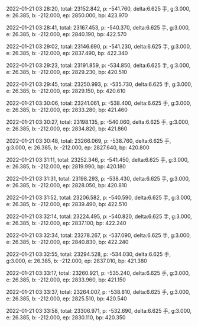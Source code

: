 2022-01-21 03:28:20, total: 23152.842, p: -541.760, delta:6.625 手, g:3.000, e: 26.385, b: -212.000, ep: 2850.000, bp: 423.970

2022-01-21 03:28:41, total: 23167.453, p: -540.370, delta:6.625 手, g:3.000, e: 26.385, b: -212.000, ep: 2840.190, bp: 422.570

2022-01-21 03:29:02, total: 23146.690, p: -541.230, delta:6.625 手, g:3.000, e: 26.385, b: -212.000, ep: 2837.490, bp: 422.340

2022-01-21 03:29:23, total: 23191.859, p: -534.850, delta:6.625 手, g:3.000, e: 26.385, b: -212.000, ep: 2829.230, bp: 420.510

2022-01-21 03:29:45, total: 23250.993, p: -535.730, delta:6.625 手, g:3.000, e: 26.385, b: -212.000, ep: 2829.150, bp: 420.610

2022-01-21 03:30:06, total: 23241.061, p: -538.400, delta:6.625 手, g:3.000, e: 26.385, b: -212.000, ep: 2833.280, bp: 421.460

2022-01-21 03:30:27, total: 23198.135, p: -540.060, delta:6.625 手, g:3.000, e: 26.385, b: -212.000, ep: 2834.820, bp: 421.860

2022-01-21 03:30:48, total: 23266.069, p: -538.760, delta:6.625 手, g:3.000, e: 26.385, b: -212.000, ep: 2827.640, bp: 420.800

2022-01-21 03:31:11, total: 23252.346, p: -541.450, delta:6.625 手, g:3.000, e: 26.385, b: -212.000, ep: 2819.990, bp: 420.180

2022-01-21 03:31:31, total: 23198.293, p: -538.430, delta:6.625 手, g:3.000, e: 26.385, b: -212.000, ep: 2828.050, bp: 420.810

2022-01-21 03:31:52, total: 23206.582, p: -540.590, delta:6.625 手, g:3.000, e: 26.385, b: -212.000, ep: 2839.490, bp: 422.510

2022-01-21 03:32:14, total: 23224.495, p: -540.820, delta:6.625 手, g:3.000, e: 26.385, b: -212.000, ep: 2837.100, bp: 422.240

2022-01-21 03:32:34, total: 23278.267, p: -537.090, delta:6.625 手, g:3.000, e: 26.385, b: -212.000, ep: 2840.830, bp: 422.240

2022-01-21 03:32:55, total: 23294.528, p: -534.030, delta:6.625 手, g:3.000, e: 26.385, b: -212.000, ep: 2837.010, bp: 421.380

2022-01-21 03:33:17, total: 23260.921, p: -535.240, delta:6.625 手, g:3.000, e: 26.385, b: -212.000, ep: 2833.960, bp: 421.150

2022-01-21 03:33:37, total: 23264.007, p: -538.810, delta:6.625 手, g:3.000, e: 26.385, b: -212.000, ep: 2825.510, bp: 420.540

2022-01-21 03:33:58, total: 23306.971, p: -532.690, delta:6.625 手, g:3.000, e: 26.385, b: -212.000, ep: 2830.110, bp: 420.350